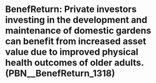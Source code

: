 # BenefReturn: __Private investors investing in the development and maintenance of domestic gardens can benefit from increased asset value due to improved physical health outcomes of older adults.__ (PBN__BenefReturn_1318)

